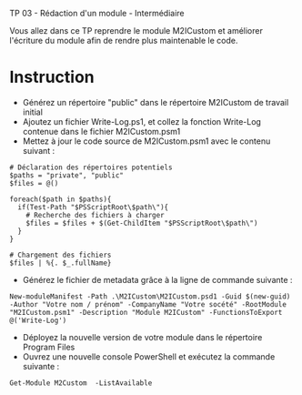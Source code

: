 TP 03 - Rédaction d'un module - Intermédiaire

Vous allez dans ce TP reprendre le module M2ICustom et améliorer l'écriture du module afin de rendre plus maintenable le code.

# Instruction

* Générez un répertoire "public" dans le répertoire M2ICustom de travail initial
* Ajoutez un fichier Write-Log.ps1, et collez la fonction Write-Log contenue dans le fichier M2ICustom.psm1
* Mettez à jour le code source de M2ICustom.psm1 avec le contenu suivant :

```
# Déclaration des répertoires potentiels
$paths = "private", "public"
$files = @()

foreach($path in $paths){
  if(Test-Path "$PSScriptRoot\$path\"){
    # Recherche des fichiers à charger
    $files = $files + $(Get-ChildItem "$PSScriptRoot\$path\")
  }
}

# Chargement des fichiers
$files | %{. $_.fullName}
```

* Générez le fichier de metadata grâce à la ligne de commande suivante :
```
New-moduleManifest -Path .\M2ICustom\M2ICustom.psd1 -Guid $(new-guid) -Author "Votre nom / prénom" -CompanyName "Votre socété" -RootModule "M2ICustom.psm1" -Description "Module M2ICustom" -FunctionsToExport @('Write-Log')
```

* Déployez la nouvelle version de votre module dans le répertoire Program Files
* Ouvrez une nouvelle console PowerShell et exécutez la commande suivante :
  
```
Get-Module M2Custom  -ListAvailable
```
